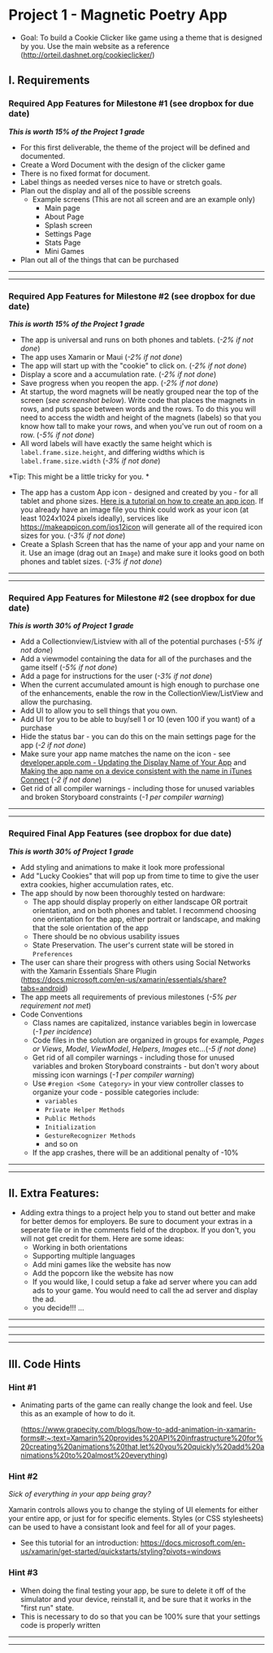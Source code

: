 # Project 1 - Magnetic Poetry App
- Goal: To build a Cookie Clicker like game using a theme that is designed by you.  Use the main website as a reference (http://orteil.dashnet.org/cookieclicker/)

## I. Requirements

### Required App Features for Milestone #1 (see dropbox for due date)
***This is worth 15% of the Project 1 grade***

  - For this first deliverable, the theme of the project will be defined and documented.
  - Create a Word Document with the design of the clicker game
  - There is no fixed format for document.
  - Label things as needed verses nice to have or stretch goals.
  - Plan out the display and all of the possible screens
    - Example screens (This are not all screen and are an example only)
        - Main page
        - About Page
        - Splash screen
        - Settings Page
        - Stats Page
        - Mini Games
  - Plan out all of the things that can be purchased

<hr><hr>

### Required App Features for Milestone #2 (see dropbox for due date)
***This is worth 15% of the Project 1 grade***

  - The app is universal and runs on both phones and tablets. (*-2% if not done*)
  - The app uses Xamarin or Maui (*-2% if not done*)
  - The app will start up with the "cookie" to click on. (*-2% if not done*)
  - Display a score and a accumulation rate. (*-2% if not done*)
  - Save progress when you reopen the app. (*-2% if not done*)
  - At startup, the word magnets will be neatly grouped near the top of the screen (*see screenshot below*). Write code that places the magnets in rows, and puts space between words and the rows. To do this you will need to access the width and height of the magnets (labels) so that you know how tall to make your rows, and when you've run out of room on a row. (*-5% if not done*)
  - All word labels will have exactly the same height which is `label.frame.size.height`, and differing widths which is `label.frame.size.width` (*-3% if not done*)
  
*Tip: This might be a little tricky for you. *
			
- The app has a custom App icon - designed and created by you - for all tablet and phone sizes. [Here is a tutorial on how to create an app icon](https://designmodo.com/ios-app-icon-photoshop). If you already have an image file you think could work as your icon (at least 1024x1024 pixels ideally), services like https://makeappicon.com/ios12icon will generate all of the required icon sizes for you. (*-3% if not done*)
- Create a Splash Screen that has the name of your app and your name on it. Use an image (drag out an `Image`) and make sure it looks good on both phones and tablet sizes. (*-3% if not done*)

<hr><hr>

<a id="checkpoint2"></a>

### Required App Features for Milestone #2 (see dropbox for due date)
***This is worth 30% of Project 1 grade***

- Add a Collectionview/Listview with all of the potential purchases (*-5% if not done*)
- Add a viewmodel containing the data for all of the purchases and the game itself (*-5% if not done*)
- Add a page for instructions for the user (*-3% if not done*)
- When the current accumulated amount is high enough to purchase one of the enhancements, enable the row in the CollectionView/ListView and allow the purchasing.
- Add UI to allow you to sell things that you own.
- Add UI for you to be able to buy/sell 1 or 10 (even 100 if you want) of a purchase
- Hide the status bar - you can do this on the main settings page for the app (<i>-2 if not done</i>)
- Make sure your app name matches the name on the icon  - see <a href="">[developer.apple.com  - Updating the Display Name of Your App](https://developer.apple.com/library/content/qa/qa1823/_index.html) and [Making the app name on a device consistent with the name in iTunes Connect](https://developer.apple.com/library/archive/qa/qa1892/_index.html) (<i>-2 if not done</i>)
- Get rid of all compiler warnings - including those for unused variables and broken Storyboard constraints (<i>-1 per compiler warning</i>)

<hr><hr>

<a id="finalsubmission"></a>

### Required Final App Features  (see dropbox for due date)
***This is worth 30% of Project 1 grade***
- Add styling and animations to make it look more professional
- Add "Lucky Cookies" that will pop up from time to time to give the user extra cookies, higher accumulation rates, etc.
- The app should by now been thoroughly tested on hardware:
  - The app should display properly on either landscape OR portrait orientation, and on both phones and tablet. I recommend choosing one orientation for the app, either portrait or landscape, and making that the sole orientation of the app
  - There should be no obvious usability issues
  - State Preservation. The user's current state will be stored in `Preferences`
- The user can share their progress with others using Social Networks with the Xamarin Essentials Share Plugin (https://docs.microsoft.com/en-us/xamarin/essentials/share?tabs=android)
- The app meets all requirements of previous milestones (*-5% per requirement not met*)
- Code Conventions
  - Class names are capitalized, instance variables begin in lowercase (*-1 per incidence*)
  - Code files in the solution are organized in groups for example, *Pages or Views*, *Model*, *ViewModel*, *Helpers*, *Images* etc...(*-5 if not done*)
  - Get rid of all compiler warnings - including those for unused variables and broken Storyboard constraints - but don't wory about missing icon warnings (*-1 per compiler warning*)
  - Use `#region <Some Category>` in your view controller classes to organize your code - possible categories include:
    - `variables`
    - `Private Helper Methods`
    - `Public Methods`
    - `Initialization`
    - `GestureRecognizer Methods`
    - and so on
  - If the app crashes, there will be an additional penalty of -10%

<hr><hr>

## II. Extra Features:

- Adding extra things to a project help you to stand out better and make for better demos for employers. Be sure to document your extras in a seperate file or in the comments field of the dropbox. If you don't, you will not get credit for them. Here are some ideas:
  - Working in both orientations
  - Supporting multiple languages
  - Add mini games like the website has now
  - Add the popcorn like the website has now
  - If you would like, I could setup a fake ad server where you can add ads to your game. You would need to call the ad server and display the ad.
  - you decide!!! ...

<hr><hr>

<hr><hr>

## III. Code Hints

### Hint #1
- Animating parts of the game can really change the look and feel.  Use this as an example of how to do it.

  (https://www.grapecity.com/blogs/how-to-add-animation-in-xamarin-forms#:~:text=Xamarin%20provides%20API%20infrastructure%20for%20creating%20animations%20that,let%20you%20quickly%20add%20animations%20to%20almost%20everything)

 
### Hint #2
*Sick of everything in your app being gray?*

Xamarin controls allows you to change the styling of UI elements for either your entire app, or just for for specific elements. Styles (or CSS stylesheets) can be used to have a consistant look and feel for all of your pages.

- See this tutorial for an introduction: https://docs.microsoft.com/en-us/xamarin/get-started/quickstarts/styling?pivots=windows



### Hint #3
- When doing the final testing your app, be sure to delete it off of the simulator and your device, reinstall it, and be sure that it works in the "first run" state.
- This is necessary to do so that you can be 100% sure that your settings code is properly written


<hr>
<hr>

